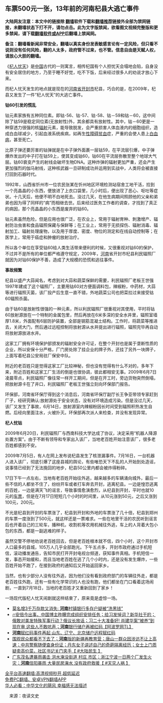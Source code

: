  <!-- 面包屑导航 --> <h2>车票500元一张，13年前的河南杞县大逃亡事件</h2> <p class="notice"><b>大陆网友注意：本文中的链接除 <a href="https://github.com/bannedbook/fanqiang" >翻墙</a>软件下载和<a href="https://github.com/killgcd/justmysocks/blob/master/README.md">翻墙推荐</a>链接外全部为禁网链接，未翻墙状态下打不开，请勿点击。此为文字版禁闻，欲看图文视频完整版和更多禁闻，请下载<a href="https://github.com/bannedbook/fanqiang">翻墙软件或APP</a>后翻墙上禁闻网。</p><p>备注：翻墙看新闻非常安全，翻墙以真实身份发表敏感言论有一定风险，但只看不说则没有任何风险，翻的人太多，政府管不过来，也不管。信息自由是天赋人权，请放心大胆的翻墙。</b></p>  <div class="entry"> <p>《<a href="https://www.bannedbook.org/bnews/tag/%E6%9D%9E%E4%BA%BA%E5%BF%A7%E5%A4%A9/" class="st_tag internal_tag" rel="tag" title="标签 杞人忧天 下的日志">杞人忧天</a>》是<span class='wp_keywordlink_affiliate'><a href="https://www.bannedbook.org/" title="中国" target="_blank">中国</a></span>古代的一则寓言，相传杞国有个人担忧天会塌地会陷，自身没有安全居住的地方，乃至于睡不好觉，吃不下饭，后来经过很多人的劝说才放心下来。</p> <p>而杞人忧天发生的地点就是现在的<a href="https://www.bannedbook.org/bnews/tag/%e6%b2%b3%e5%8d%97%e7%9c%81/" class="st_tag internal_tag" rel="tag" title="标签 河南省 下的日志">河南省</a><a href="https://www.bannedbook.org/bnews/tag/%e5%bc%80%e5%b0%81%e5%b8%82/" class="st_tag internal_tag" rel="tag" title="标签 开封市 下的日志">开封市</a>杞县，巧合的是，在2009年，杞县又发生了一件“杞人忧天”的大逃亡事件。</p> <p><strong>钴60引发的慌乱</strong></p> <p>钴元素家族有五种同位素。即钴-56、钴-57、钴-58、钴－59和钴－60，这中间除了钴59是稳定同位紊(无放射性)外，其余都具有放射性。其中，钴－60更是一种穿透力很强的核<a href="https://www.bannedbook.org/bnews/tag/%e8%be%90%e5%b0%84/" class="st_tag internal_tag" rel="tag" title="标签 辐射 下的日志">辐射</a>元素，能导致脱发，会严重损害人体血液内的细胞组织，造成白血球减少，引起血液系统疾病，如再生<a href="https://www.bannedbook.org/bnews/tag/%e6%80%a7%e9%9a%9c%e7%a2%8d/" class="st_tag internal_tag" rel="tag" title="标签 性障碍 下的日志">性障碍</a><a href="https://www.bannedbook.org/bnews/tag/%E8%B4%AB%E8%A1%80/" class="st_tag internal_tag" rel="tag" title="标签 贫血 下的日志">贫血</a>症，严重的会使人患上<a href="https://www.bannedbook.org/bnews/tag/%E7%99%BD%E8%A1%80%E7%97%85/" class="st_tag internal_tag" rel="tag" title="标签 白血病 下的日志">白血病</a>，甚至死亡。</p> <p>比原子弹还要厉害的钴弹就是在中子弹外面裹一层钴59，在平流层引爆，中子弹爆炸发出的中子打在钴59上，使其变成钴60，钴60在平流层弥散至整个地球大气层。钴60衰变产生的射线会破坏生物DNA。这种炸弹的辐射更加严重，还会产生更加强烈的伽马射线，这种核武器一旦研制成功并运用到实战中，人类将会被直接打回到石器时代。</p> <p>1992年，山西省忻州市一位农民张某在忻州地区环境检测站宿舍工地干活，捡到一个亮晶晶的小东西，便放进了上衣口袋里，几小时后，便出现了恶心、呕吐等症状。十几天后，他便不明不白地死去。没过几天，在他生病期间照顾他的父亲和弟弟也因为得了同样的“病”而相继去世。后来经过医务工作者的调查，才找到了真正的病因，那个亮晶晶的小东西是废弃的钴60。</p>  <p>钴元素虽然危险，但是应用也很广泛，在农业上，常用于辐射育种、刺激增产、辐射防治虫害和食品辐照保藏与保鲜等；在工业上，常用于无损探伤、辐射消毒、辐射加工、辐射处理废物，以及用于厚度、密度、物位的测定和在线自动控制等；在医学上，常用于癌症和肿瘤的放射治疗。</p> <p>所以各个单位在享受钴60给人类生活带来便利的时候，又很重视对钴60的保护，不过并不是所有的单位都严格遵守规定，2009年，<a href="https://www.bannedbook.org/bnews/tag/%e6%b2%b3%e5%8d%97/" class="st_tag internal_tag" rel="tag" title="标签 河南 下的日志">河南</a>省开封市杞县利民辐照厂就因为对钴60保护不善，造成了大规模的恐慌和逃往事件。</p> <p><strong>事故频繁</strong></p> <p>杞县以盛产大蒜闻名，考虑到对大蒜和蔬菜保鲜的需要，利民辐照厂老板王世强1997年建成了这个辐照厂，主要用钴60对方便面调料包，辣椒粉，中药材，大蒜等进行辐照灭菌，该厂投产后生意一直不错，外地蔬菜公司也把菜拉过来接受钴60辐照杀菌。</p> <p>由于钴60是放射性很强的一种元素，所以利民辐照厂很重视对其使用，平时将钴60放射源放在一个特制的金属包里，然后再放在6米多深的安全水井里，辐照室墙厚1.8米，外面配有6层防护装置，全部是钢筋混凝土结构。工作时，将蔬菜等推进去，关闭大门，然后通过远程控制将放射源从水井提出进行辐照，辐照完毕再自动将放射源放进水井。</p> <p>这家工厂拥有环境保护部颁发的辐射安全许可证，在整个开封也是属于垄断性质的企业，所以安保十分严格，厂门房处除了挂企业的牌子外，还挂了另外一块牌子，上面写着杞县公安局驻厂保安中队。</p>  <p>附近的老百姓只是觉得这家工厂比较神秘，但也没有觉得有什么不对的，多年下来，附近百姓和这家工厂生活的倒是也很协调，彼此都相安无事。2009年6月7日凌晨零点，利民辐照厂像往常一样开工期间，但是在开工时，旁边货物突然倒塌，把放射源卡在了井口，利民辐照厂老板王世强立刻向环保部门报告。</p> <p>环保部，河南省环保厅得到这个消息后，河南省环保厅副厅长王争亚带领专家赶到厂子，经研究确认:放射源处于安全状态，没有对环境造成污染。但是没过几天，该厂又发生了事故，6月14日，放射源室内辣椒粉因长时间受到辐照积热发生自燃。后经向里面注水，火被扑灭。环保部再次派人来检查，并没有发现异常。</p> <p><strong>杞人忧钴</strong></p> <p>2009年6月20日，利民辐照厂与西南科技大学达成了协议，决定采用“机器人降源处置方案”。由于不断有领导和专家出入该厂，当地老百姓开始注意该厂，很多老百姓都感到不安。</p> <p>2009年7月5日，有人在网上发布说杞县发生了核泄漏事件。7月16日，一台机器人进入该厂，彻底引爆了这座县城的舆论，有些唯恐天下不乱的人开始到处造谣，说事情已经到了无法挽回的地步，杞县50公里内都会被炸得粉碎。</p> <p>17日下午一点左右，当地有老百姓开始往外逃，越来越多的车辆涌向城外，最后一些不信的人都坐不住了，纷纷开车或者打车奔去开封，逃离杞县。一边是惶恐逃离的百姓，一边是满天飞的谣言，导致事情愈演愈烈，从杞县到开封，平时也就10元的<a href="https://www.bannedbook.org/bnews/tag/%E8%BD%A6%E7%A5%A8/" class="st_tag internal_tag" rel="tag" title="标签 车票 下的日志">车票</a>，但是在7月17日短短几个小时的时间里，从10元涨到50元，之后又涨到100元，200元。</p>  <p>不光是杞县到开封的车票涨了，杞县到开封和外地的车票涨了几十倍，杞县到郑州的车票一度涨到了500元，就这样还是一票难求。一些在地里干活的农民听到谣言后也开着自己的三轮车，播种机，收割机等农用机械往外逃，车上的人背着大包小包的东西，都是一副逃难的样子。</p> <p>虽然交警不停地劝说老百姓回去，但是老百姓根本就不信，四个小时，这个开封市人口最多的县城，105万人几乎全部跑光。下午五点多，开封市政府通过手机短信，滚动播发通告，告知市民打开开封电视台频道，获知事件真相。手机短信一发，事态开始缓和，而且当地老百姓在逃了几个小时内，还是没有发生爆炸，一些百姓开始不跑了，在接到政府的通知后又开始返回家乡。</p> <p>当然，也有少部分人没有往外逃，因为他们没有看到政府部门的车辆往外走，都是老百姓往外跑，还有一些有化学常识的人也没有跑，他们都坐在门口看着这场闹剧，一直到7月18日，当地的老百姓才又重新回到了家乡！</p> <p>一场现代版杞人忧天闹剧就这样结束了，原来竟是虚惊一场。</p> <div id="taboola-mid-1"></div>  <ul class='op-related-articles' title='相关阅读'> <li><a href='https://www.bannedbook.org/bnews/ssgc/20220710/1756229.html' target='_blank'>莫名增3千万存款又消失: <b>河南</b>村镇银行多存户疑被“洗黑钱”</a></li> <li><a href='https://www.bannedbook.org/bnews/bannedvideo/20220709/1755854.html' target='_blank'>🔥安倍今出事，中国博主昨曝完成组织安排任务；给习发悼词？新华社干的；俄敢对美发特殊军事行动？俄议长放话；习二十大准备好! 肖建华案“被养”到现在审 这些人不敢吭声；<b>河南</b>银行储户再被红码【阿波罗网TL】</a></li> <li><a href='https://www.bannedbook.org/bnews/headline/20220708/1755737.html' target='_blank'><b>河南</b>赋红码事件再起 山东、辽宁、北京储户远程赋红码</a></li> <li><a href='https://www.bannedbook.org/bnews/bannedvideo/20220708/1755674.html' target='_blank'>围观民众都看不下去了；<b>河南</b>版的新疆再教育营；唐山一群众因涉访不让上高速；中共警察随便查身份证；丹东女子讲述自己的奇葩隔离经历；女士上门质疑卖高价菜，社区书记关门夹手【 #大陆民生 】</a></li> <li><a href='https://www.bannedbook.org/bnews/bannedvideo/20220708/1755654.html' target='_blank'>广东茂名遭暴雨袭击 洪水淹没街道 村庄 市区；浙江宁波一日两个厂发生火灾；<b>河南</b>信阳暴雨 大量民房淹水 没有政府救援【 #天灾人祸 】</a></li> </ul> <p class="texttj"> <a href="https://github.com/bannedbook/fanqiang/wiki/V2ray%E6%9C%BA%E5%9C%BA" target="_blank">全平台高速翻墙:高清视频秒开,超低延迟</a><br/> <a href="https://github.com/bannedbook/fanqiang/wiki/%E7%A6%81%E9%97%BB%E7%BD%91%E5%AE%89%E5%8D%93%E7%BF%BB%E5%A2%99%E6%96%B0%E9%97%BBAPP" target="_blank">免费PC翻墙、安卓VPN翻墙APP</a><br/> <a href="https://www.bannedbook.org/bnews/comments/20220220/1694796.html" target="_blank">华人必看：中华文化的飓风 幸福感无法描述</a> </p><p class="src-info">　来源：夜读文史 </p> <a name='sharetosocial'></a>  <div style="margin-bottom:5px;padding-bottom:5px;clear:both"> <div id="archive-pix-1" class="banner-ads"> <!-- AuctionX Display platform tag START --> <div id="27602x728x90x621x_ADSLOT1" clicktrack="%%CLICK_URL_ESC%%"></div>  <!-- AuctionX Display platform tag END --> </div> <div id="archive-pix-2" class="banner-ads"> <!-- AuctionX Display platform tag START --> <div id="27556x300x250x621x_ADSLOT1" clicktrack="%%CLICK_URL_ESC%%" style="margin:0 auto;text-align:center"></div>  <!-- AuctionX Display platform tag END --> </div> </div>  <div id="archive-pix-1" class="banner-ads"> <!-- AuctionX Display platform tag START --> <div id="27603x728x90x621x_ADSLOT1" clicktrack="%%CLICK_URL_ESC%%"></div>  <!-- AuctionX Display platform tag END --> </div> </div><!--END ENTRY--> 